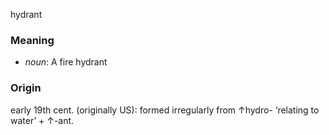 hydrant
### Meaning
+ _noun_: A fire hydrant

### Origin

early 19th cent. (originally US): formed irregularly from ↑hydro- ‘relating to water’ + ↑-ant.
